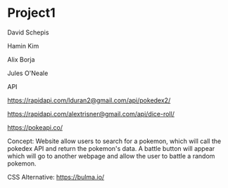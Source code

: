 # Project1

David Schepis

Hamin Kim

Alix Borja

Jules O'Neale


API

https://rapidapi.com/lduran2@gmail.com/api/pokedex2/


https://rapidapi.com/alextrisner@gmail.com/api/dice-roll/

https://pokeapi.co/

Concept: Website allow users to search for a pokemon, which will call the pokedex API and return the pokemon's data. A battle button will appear
which will go to another webpage and allow the user to battle a random pokemon. 

CSS Alternative: https://bulma.io/